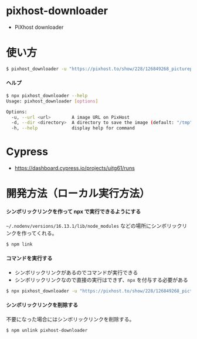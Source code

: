 # pixhost-downloader
- PiXhost downloader

# 使い方

```bash
$ pixhost_downloader -u "https://pixhost.to/show/228/126849268_picturepub-iskra-lawrence-006.jpg" -d "~/"
```

#### ヘルプ

```bash
$ npx pixhost_downloader --help
Usage: pixhost_downloader [options]

Options:
  -u, --url <url>        A image URL on PixHost
  -d, --dir <directory>  A directory to save the image (default: "/tmp")
  -h, --help             display help for command
```

# Cypress
- https://dashboard.cypress.io/projects/uitg61/runs

# 開発方法（ローカル実行方法）

#### シンボリックリンクを作って npx で実行できるようにする
`~/.nodenv/versions/16.13.1/lib/node_modules` などの場所にシンボリックリンクを作ってくれる。

```bash
$ npm link
```

#### コマンドを実行する
- シンボリックリンクがあるのでコマンドが実行できる
- シンボリックリンクなので直接の実行はできず、`npx` を付与する必要がある

```bash
$ npx pixhost_downloader -u "https://pixhost.to/show/228/126849268_picturepub-iskra-lawrence-006.jpg" -d "~/"
```

#### シンボリックリンクを削除する
不要になった場合にはシンボリックリンクを削除する。

```
$ npm unlink pixhost-downloader
```
